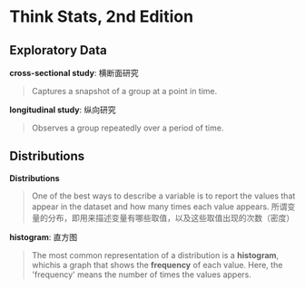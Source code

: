 # Think Stats, 2nd Edition

## Exploratory Data

**cross-sectional study**: 横断面研究
> Captures a snapshot of a group at a point in time.

**longitudinal study**: 纵向研究
> Observes a group repeatedly over a period of time.

## Distributions

**Distributions**
> One of the best ways to describe a variable is to report the values that appear in the dataset and how many times each value appears.
> 所谓变量的分布，即用来描述变量有哪些取值，以及这些取值出现的次数（密度）

**histogram**: 直方图
> The most common representation of a distribution is a **histogram**, whichis a graph that shows the **frequency** of each value. Here, the 'frequency' means the number of times the values appers.




